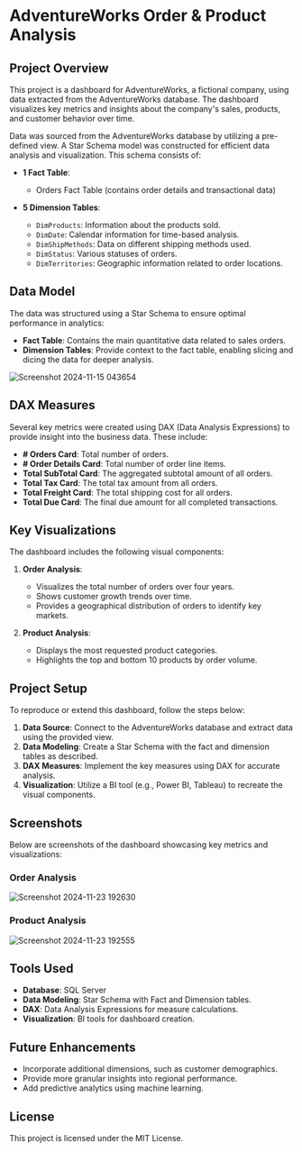 # AdventureWorks Order & Product Analysis

## Project Overview
This project is a dashboard for AdventureWorks, a fictional company, using data extracted from the AdventureWorks database. The dashboard visualizes key metrics and insights about the company's sales, products, and customer behavior over time.

Data was sourced from the AdventureWorks database by utilizing a pre-defined view. A Star Schema model was constructed for efficient data analysis and visualization. This schema consists of:

- **1 Fact Table**:
  - Orders Fact Table (contains order details and transactional data)

- **5 Dimension Tables**:
  - `DimProducts`: Information about the products sold.
  - `DimDate`: Calendar information for time-based analysis.
  - `DimShipMethods`: Data on different shipping methods used.
  - `DimStatus`: Various statuses of orders.
  - `DimTerritories`: Geographic information related to order locations.

## Data Model
The data was structured using a Star Schema to ensure optimal performance in analytics:

- **Fact Table**: Contains the main quantitative data related to sales orders.
- **Dimension Tables**: Provide context to the fact table, enabling slicing and dicing the data for deeper analysis.
  
 ![Screenshot 2024-11-15 043654](https://github.com/user-attachments/assets/138e9bd1-4f36-488f-aae2-cdc7fb19248e)


## DAX Measures
Several key metrics were created using DAX (Data Analysis Expressions) to provide insight into the business data. These include:

- **# Orders Card**: Total number of orders.
- **# Order Details Card**: Total number of order line items.
- **Total SubTotal Card**: The aggregated subtotal amount of all orders.
- **Total Tax Card**: The total tax amount from all orders.
- **Total Freight Card**: The total shipping cost for all orders.
- **Total Due Card**: The final due amount for all completed transactions.

## Key Visualizations
The dashboard includes the following visual components:

1. **Order Analysis**:
   - Visualizes the total number of orders over four years.
   - Shows customer growth trends over time.
   - Provides a geographical distribution of orders to identify key markets.

2. **Product Analysis**:
   - Displays the most requested product categories.
   - Highlights the top and bottom 10 products by order volume.

## Project Setup
To reproduce or extend this dashboard, follow the steps below:

1. **Data Source**: Connect to the AdventureWorks database and extract data using the provided view.
2. **Data Modeling**: Create a Star Schema with the fact and dimension tables as described.
3. **DAX Measures**: Implement the key measures using DAX for accurate analysis.
4. **Visualization**: Utilize a BI tool (e.g., Power BI, Tableau) to recreate the visual components.

## Screenshots
Below are screenshots of the dashboard showcasing key metrics and visualizations:

### Order Analysis
![Screenshot 2024-11-23 192630](https://github.com/user-attachments/assets/d7fcd2e5-63ac-4fb0-b99a-ed1f6ccbbfb7)


### Product Analysis

![Screenshot 2024-11-23 192555](https://github.com/user-attachments/assets/78000c72-8c17-4614-b44d-bdcb90bbaf6b)

## Tools Used
- **Database**: SQL Server
- **Data Modeling**: Star Schema with Fact and Dimension tables.
- **DAX**: Data Analysis Expressions for measure calculations.
- **Visualization**: BI tools for dashboard creation.

## Future Enhancements
- Incorporate additional dimensions, such as customer demographics.
- Provide more granular insights into regional performance.
- Add predictive analytics using machine learning.

## License
This project is licensed under the MIT License.

